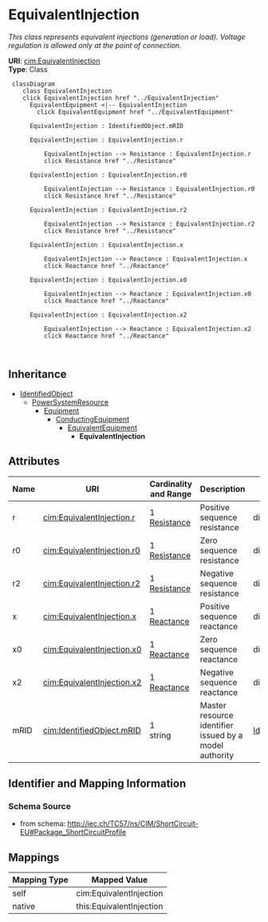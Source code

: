 # EquivalentInjection


_This class represents equivalent injections (generation or load).  Voltage regulation is allowed only at the point of connection._





**URI**: [cim:EquivalentInjection](http://iec.ch/TC57/CIM100#EquivalentInjection)<br />
**Type**: Class




```mermaid
 classDiagram
    class EquivalentInjection
    click EquivalentInjection href "../EquivalentInjection"
      EquivalentEquipment <|-- EquivalentInjection
        click EquivalentEquipment href "../EquivalentEquipment"
      
      EquivalentInjection : IdentifiedObject.mRID
        
      EquivalentInjection : EquivalentInjection.r
        
          EquivalentInjection --> Resistance : EquivalentInjection.r
          click Resistance href "../Resistance"
        
      EquivalentInjection : EquivalentInjection.r0
        
          EquivalentInjection --> Resistance : EquivalentInjection.r0
          click Resistance href "../Resistance"
        
      EquivalentInjection : EquivalentInjection.r2
        
          EquivalentInjection --> Resistance : EquivalentInjection.r2
          click Resistance href "../Resistance"
        
      EquivalentInjection : EquivalentInjection.x
        
          EquivalentInjection --> Reactance : EquivalentInjection.x
          click Reactance href "../Reactance"
        
      EquivalentInjection : EquivalentInjection.x0
        
          EquivalentInjection --> Reactance : EquivalentInjection.x0
          click Reactance href "../Reactance"
        
      EquivalentInjection : EquivalentInjection.x2
        
          EquivalentInjection --> Reactance : EquivalentInjection.x2
          click Reactance href "../Reactance"
        
      
```





## Inheritance
* [IdentifiedObject](IdentifiedObject.md)
    * [PowerSystemResource](PowerSystemResource.md)
        * [Equipment](Equipment.md)
            * [ConductingEquipment](ConductingEquipment.md)
                * [EquivalentEquipment](EquivalentEquipment.md)
                    * **EquivalentInjection**



## Attributes


| Name | URI | Cardinality and Range | Description | Inheritance |
| ---  | --- | --- | --- | --- |
| r | [cim:EquivalentInjection.r](http://iec.ch/TC57/CIM100#EquivalentInjection.r) | 1 <br />  [Resistance](Resistance.md)  | Positive sequence resistance | direct |
| r0 | [cim:EquivalentInjection.r0](http://iec.ch/TC57/CIM100#EquivalentInjection.r0) | 1 <br />  [Resistance](Resistance.md)  | Zero sequence resistance | direct |
| r2 | [cim:EquivalentInjection.r2](http://iec.ch/TC57/CIM100#EquivalentInjection.r2) | 1 <br />  [Resistance](Resistance.md)  | Negative sequence resistance | direct |
| x | [cim:EquivalentInjection.x](http://iec.ch/TC57/CIM100#EquivalentInjection.x) | 1 <br />  [Reactance](Reactance.md)  | Positive sequence reactance | direct |
| x0 | [cim:EquivalentInjection.x0](http://iec.ch/TC57/CIM100#EquivalentInjection.x0) | 1 <br />  [Reactance](Reactance.md)  | Zero sequence reactance | direct |
| x2 | [cim:EquivalentInjection.x2](http://iec.ch/TC57/CIM100#EquivalentInjection.x2) | 1 <br />  [Reactance](Reactance.md)  | Negative sequence reactance | direct |
| mRID | [cim:IdentifiedObject.mRID](http://iec.ch/TC57/CIM100#IdentifiedObject.mRID) | 1 <br />  string  | Master resource identifier issued by a model authority | [IdentifiedObject](IdentifiedObject.md) |









## Identifier and Mapping Information







### Schema Source


* from schema: http://iec.ch/TC57/ns/CIM/ShortCircuit-EU#Package_ShortCircuitProfile





## Mappings

| Mapping Type | Mapped Value |
| ---  | ---  |
| self | cim:EquivalentInjection |
| native | this:EquivalentInjection |




